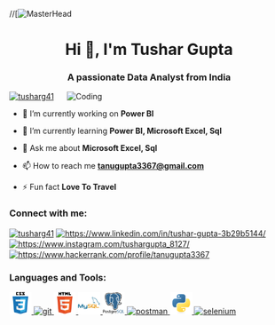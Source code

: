 //[![MasterHead](https://media.licdn.com/dms/image/C4D16AQEW_7nQE8GPkA/profile-displaybackgroundimage-shrink_200_800/0/1645468258131?e=2147483647&v=beta&t=ttEOHbLzp3Y_5gsnqdeT9UapEVVLYpTESF6hXqJM2oQ)
<h1 align="center">Hi 👋, I'm Tushar Gupta</h1>
<h3 align="center">A passionate Data Analyst from India</h3>
<img align="right" alt="Coding" width="400" src="https://cdn.dribbble.com/users/1162077/screenshots/3848914/programmer.gif">

<p align="left"> <a href="https://twitter.com/tusharg41" target="blank"><img src="https://img.shields.io/twitter/follow/tusharg41?logo=twitter&style=for-the-badge" alt="tusharg41" /></a> </p>

- 🔭 I’m currently working on **Power BI**

- 🌱 I’m currently learning **Power BI, Microsoft Excel, Sql**

- 💬 Ask me about **Microsoft Excel, Sql**

- 📫 How to reach me **tanugupta3367@gmail.com**

- ⚡ Fun fact **Love To Travel**

<h3 align="left">Connect with me:</h3>
<p align="left">
<a href="https://twitter.com/tusharg41" target="blank"><img align="center" src="https://raw.githubusercontent.com/rahuldkjain/github-profile-readme-generator/master/src/images/icons/Social/twitter.svg" alt="tusharg41" height="30" width="40" /></a>
<a href="https://linkedin.com/in/https://www.linkedin.com/in/tushar-gupta-3b29b5144/" target="blank"><img align="center" src="https://raw.githubusercontent.com/rahuldkjain/github-profile-readme-generator/master/src/images/icons/Social/linked-in-alt.svg" alt="https://www.linkedin.com/in/tushar-gupta-3b29b5144/" height="30" width="40" /></a>
<a href="https://instagram.com/https://www.instagram.com/tushargupta_8127/" target="blank"><img align="center" src="https://raw.githubusercontent.com/rahuldkjain/github-profile-readme-generator/master/src/images/icons/Social/instagram.svg" alt="https://www.instagram.com/tushargupta_8127/" height="30" width="40" /></a>
<a href="https://www.hackerrank.com/https://www.hackerrank.com/profile/tanugupta3367" target="blank"><img align="center" src="https://raw.githubusercontent.com/rahuldkjain/github-profile-readme-generator/master/src/images/icons/Social/hackerrank.svg" alt="https://www.hackerrank.com/profile/tanugupta3367" height="30" width="40" /></a>
</p>

<h3 align="left">Languages and Tools:</h3>
<p align="left"> <a href="https://www.w3schools.com/css/" target="_blank" rel="noreferrer"> <img src="https://raw.githubusercontent.com/devicons/devicon/master/icons/css3/css3-original-wordmark.svg" alt="css3" width="40" height="40"/> </a> <a href="https://git-scm.com/" target="_blank" rel="noreferrer"> <img src="https://www.vectorlogo.zone/logos/git-scm/git-scm-icon.svg" alt="git" width="40" height="40"/> </a> <a href="https://www.w3.org/html/" target="_blank" rel="noreferrer"> <img src="https://raw.githubusercontent.com/devicons/devicon/master/icons/html5/html5-original-wordmark.svg" alt="html5" width="40" height="40"/> </a> <a href="https://www.mysql.com/" target="_blank" rel="noreferrer"> <img src="https://raw.githubusercontent.com/devicons/devicon/master/icons/mysql/mysql-original-wordmark.svg" alt="mysql" width="40" height="40"/> </a> <a href="https://www.postgresql.org" target="_blank" rel="noreferrer"> <img src="https://raw.githubusercontent.com/devicons/devicon/master/icons/postgresql/postgresql-original-wordmark.svg" alt="postgresql" width="40" height="40"/> </a> <a href="https://postman.com" target="_blank" rel="noreferrer"> <img src="https://www.vectorlogo.zone/logos/getpostman/getpostman-icon.svg" alt="postman" width="40" height="40"/> </a> <a href="https://www.python.org" target="_blank" rel="noreferrer"> <img src="https://raw.githubusercontent.com/devicons/devicon/master/icons/python/python-original.svg" alt="python" width="40" height="40"/> </a> <a href="https://www.selenium.dev" target="_blank" rel="noreferrer"> <img src="https://raw.githubusercontent.com/detain/svg-logos/780f25886640cef088af994181646db2f6b1a3f8/svg/selenium-logo.svg" alt="selenium" width="40" height="40"/> </a> </p>

